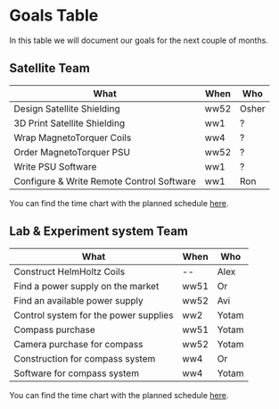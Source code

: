 # Goals Table
In this table we will document our goals for the next couple of months.  

## Satellite Team

What | When | Who  
--- | --- | ---
Design Satellite Shielding | ww52  | Osher
3D Print Satellite Shielding | ww1  | ?
Wrap MagnetoTorquer Coils | ww4  | ?
Order MagnetoTorquer PSU | ww52  | ?
Write PSU Software | ww1  | ?
Configure & Write Remote Control Software | ww1 | Ron

You can find the time chart with the planned schedule [here](https://docs.google.com/spreadsheets/d/1oXeisXPx-PZ4B5ECL2sPKPzZbInUXwscRA2_JHeT6BA/edit?usp=sharing).


## Lab & Experiment system Team

What | When | Who  
--- | --- | ---
Construct HelmHoltz Coils | -- | Alex
Find a power supply on the market | ww51 | Or
Find an available power supply | ww52 | Avi
Control system for the power supplies | ww2 | Yotam
Compass purchase | ww51 | Yotam
Camera purchase for compass | ww52 | Yotam
Construction for compass system | ww4 | Or
Software for compass system | ww4 | Yotam

You can find the time chart with the planned schedule [here](https://docs.google.com/spreadsheets/d/1kXj8PJ_ZwZXAP9Vpiy1Bg5sSRIsv_Kjg7kdAN66MtzM/edit).
